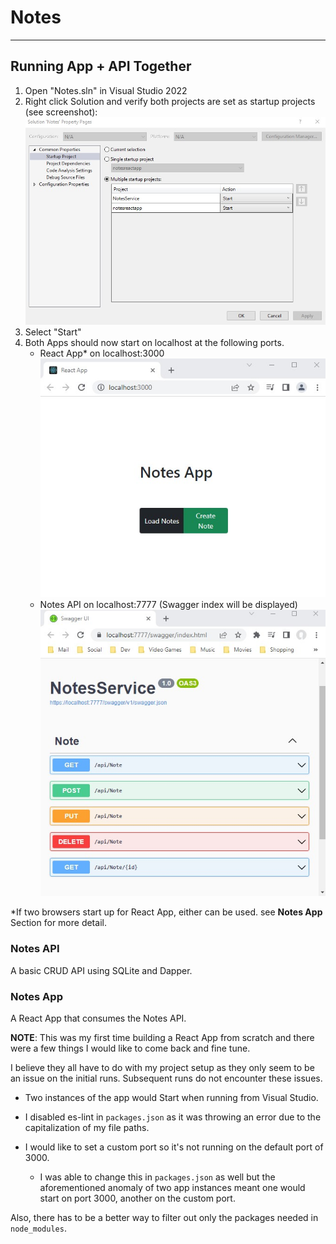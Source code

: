 # Notes
---
## Running App + API Together

1. Open "Notes.sln" in Visual Studio 2022
2. Right click Solution and verify both projects are set as startup projects (see screenshot):
![Alt text](./startupconfig.jpg "Optional title")
3. Select "Start"
4. Both Apps should now start on localhost at the following ports.
     - React App* on localhost:3000
     ![Alt text](./NotesApp.jpg "Optional title")
     - Notes API on localhost:7777 (Swagger index will be displayed)
     ![Alt text](./NotesAPISwagger.jpg "Optional title")

\*If two browsers start up for React App, either can be used. see **Notes App** Section for more detail.  

### Notes API 
A basic CRUD API using SQLite and Dapper.

### Notes App
A React App that consumes the Notes API. 

**NOTE**: This was my first time building a React App from scratch and there were a few things I would like to come back and fine tune.

I believe they all have to do with my project setup as they only seem to be an issue on the initial runs. Subsequent runs do not encounter these issues.

 - Two instances of the app would Start when running from Visual Studio.

- I  disabled es-lint in `packages.json` as it was throwing an error due to the capitalization of my file paths.

- I would like to set a custom port so it's not running on the default port of 3000. 
    - I was able to change this in `packages.json` as well but the aforementioned anomaly of two app instances meant one would start on port 3000, another on the custom port.

Also, there has to be a better way to filter out only the packages needed in `node_modules`.